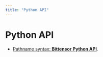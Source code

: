 ```yaml
---
title: "Python API"
---
```


# Python API

- [Pathname syntax: **Bittensor Python API**](pathname:///python-api/html).


